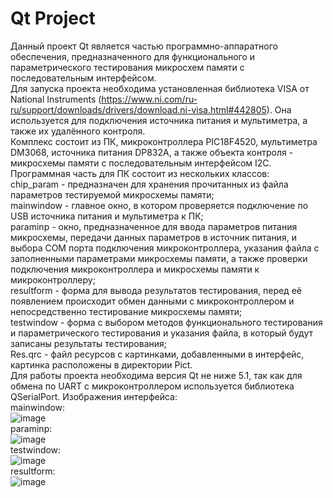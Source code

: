 # Qt Project
Данный проект Qt является частью программно-аппаратного обеспечения, предназначенного для функционального и параметрического тестирования микросхем памяти с последовательным интерфейсом.  
Для запуска проекта необходима установленная библиотека VISA от National Instruments (https://www.ni.com/ru-ru/support/downloads/drivers/download.ni-visa.html#442805). Она используется для подключения источника питания и мультиметра, а также их удалённого контроля.  
Комплекс состоит из ПК, микроконтроллера PIC18F4520, мультиметра DM3068, источника питания DP832A, а также объекта контроля - микросхемы памяти с последовательным интерфейсом I2C.  
Программная часть для ПК состоит из нескольких классов:  
chip_param - предназначен для хранения прочитанных из файла параметров тестируемой микросхемы памяти;  
mainwindow - главное окно, в котором проверяется подключение по USB источника питания и мультиметра к ПК;  
paraminp - окно, предназначенное для ввода параметров питания микросхемы, передачи данных параметров в источник питания, и выбора COM порта подключения микроконтроллера, указания файла с заполненными параметрами микросхемы памяти, а также проверки подключения микроконтроллера и микросхемы памяти к микроконтроллеру;  
resultform - форма для вывода результатов тестирования, перед её появлением происходит обмен данными с микроконтроллером и непосредственно тестирование микросхемы памяти;  
testwindow - форма с выбором методов функционального тестирования и параметрического тестирования и указания файла, в который будут записаны результаты тестирования;  
Res.qrc - файл ресурсов с картинками, добавленными в интерфейс, картинка расположены в директории Pict.  
Для работы проекта необходима версия Qt не ниже 5.1, так как для обмена по UART с микроконтроллером используется библиотека QSerialPort. 
Изображения интерфейса:  
mainwindow:  
![image](https://user-images.githubusercontent.com/59146831/169151049-6bc64eea-2a77-401d-ac93-a1a8af3d75b7.png)  
paraminp:  
![image](https://user-images.githubusercontent.com/59146831/169151210-ee62fd2e-f778-4e4e-9185-6c01d7c7aef7.png)  
testwindow:  
![image](https://user-images.githubusercontent.com/59146831/169151326-63da62c6-9421-41b9-ae63-a97e41175576.png)  
resultform:  
![image](https://user-images.githubusercontent.com/59146831/169151566-4dca3b91-354b-4a73-b5c6-e6e07be74077.png)  

